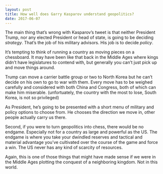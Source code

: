 ```yaml
---
layout: post
title: How well does Garry Kasparov understand geopolitics?
date: 2017-06-07
---
```


<p>The main thing that’s wrong with Kasparov’s tweet is that neither President Trump, nor any elected President or head of state, is going to be deciding <i>strategy</i>. That’s the job of his military advisors. His job is to decide <i>policy</i>.</p><p>It’s tempting to think of running a country as moving pieces on a chessboard. It may have been like that back in the Middle Ages where kings didn’t have legislatures to contend with, but generally you can’t just pick up and move things around.</p><p>Trump can move a carrier battle group or two to North Korea but he can’t decide on his own to go to war with them. Every move has to be weighed carefully and considered with both China and Congress, both of which can make him miserable. (unfortuately, the country with the most to lose, South Korea, is not so privileged)</p><p>As President, he’s going to be presented with a short menu of military and policy options to choose from. He chooses the direction we move in, other people actually carry us there.</p><p>Second, if you were to turn geopolitics into chess, there would be no endgame. Especially not for a country as large and powerful as the US. The endgame is where you take your dwindled reserves and tactical and material advantage you’ve cultivated over the course of the game and force a win. The US never has any kind of scarcity of resources.</p><p>Again, this is one of those things that might have made sense if we were in the Middle Ages plotting the conquest of a neighboring kingdom. Not in this world.</p>

